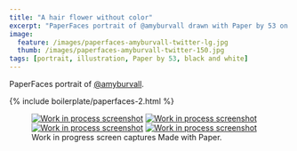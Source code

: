 ```yaml
---
title: "A hair flower without color"
excerpt: "PaperFaces portrait of @amyburvall drawn with Paper by 53 on an iPad."
image: 
  feature: /images/paperfaces-amyburvall-twitter-lg.jpg
  thumb: /images/paperfaces-amyburvall-twitter-150.jpg
tags: [portrait, illustration, Paper by 53, black and white]
---
```


PaperFaces portrait of [@amyburvall](http://twitter.com/amyburvall).

{% include boilerplate/paperfaces-2.html %}

<figure class="third">
	<a href="{{ site.url }}/images/paperfaces-amyburvall-process-1-lg.jpg"><img src="{{ site.url }}/images/paperfaces-amyburvall-process-1-600.jpg" alt="Work in process screenshot"></a>
	<a href="{{ site.url }}/images/paperfaces-amyburvall-process-2-lg.jpg"><img src="{{ site.url }}/images/paperfaces-amyburvall-process-2-600.jpg" alt="Work in process screenshot"></a>
	<a href="{{ site.url }}/images/paperfaces-amyburvall-process-3-lg.jpg"><img src="{{ site.url }}/images/paperfaces-amyburvall-process-3-600.jpg" alt="Work in process screenshot"></a>
	<a href="{{ site.url }}/images/paperfaces-amyburvall-process-4-lg.jpg"><img src="{{ site.url }}/images/paperfaces-amyburvall-process-4-600.jpg" alt="Work in process screenshot"></a>
	<figcaption>Work in progress screen captures Made with Paper.</figcaption>
</figure>
